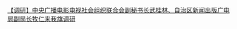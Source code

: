   
[【调研】中央广播电影电视社会组织联合会副秘书长武桂林、自治区新闻出版广电局副局长牧仁来我旗调研](http://www.dianyue.me/archives/282/vcf8flx83rmxpsul/)